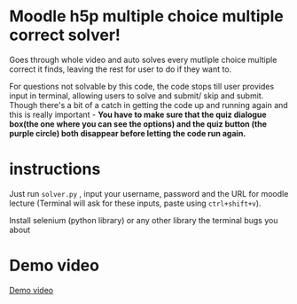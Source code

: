 # Moodle h5p multiple choice multiple correct solver!
Goes through whole video and auto solves every mutliple choice multiple correct it finds, leaving the rest for user to do if they want to.

For questions not solvable by this code, the code stops till user provides input in terminal, allowing users to solve and submit/ skip and submit. Though there's a bit of a catch in getting the code up and running again and this is really important - **You have to make sure that the quiz dialogue box(the one where you can see the options) and the quiz button (the purple circle) both disappear before letting the code run again.**

# instructions 
Just run `solver.py` , input your username, password and the URL for moodle lecture (Terminal will ask for these inputs, paste using `ctrl+shift+v`).

Install selenium (python library) or any other library the terminal bugs you about

# Demo video
[Demo video](https://github.com/AdityaPrasad275/cl246-h5p-solver/assets/47395463/bdcc1db1-6b58-4b67-863c-534848254f12)

